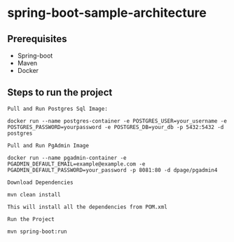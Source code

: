 # spring-boot-sample-architecture

## Prerequisites

- Spring-boot
- Maven
- Docker

## Steps to run the project

`Pull and Run Postgres Sql Image:`

```
docker run --name postgres-container -e POSTGRES_USER=your_username -e POSTGRES_PASSWORD=yourpassword -e POSTGRES_DB=your_db -p 5432:5432 -d postgres
```

`Pull and Run PgAdmin Image`

```
docker run --name pgadmin-container -e PGADMIN_DEFAULT_EMAIL=example@example.com -e PGADMIN_DEFAULT_PASSWORD=your_password -p 8081:80 -d dpage/pgadmin4
```

`Download Dependencies`

```
mvn clean install
```

`This will install all the dependencies from POM.xml`

`Run the Project`

```
mvn spring-boot:run
```
